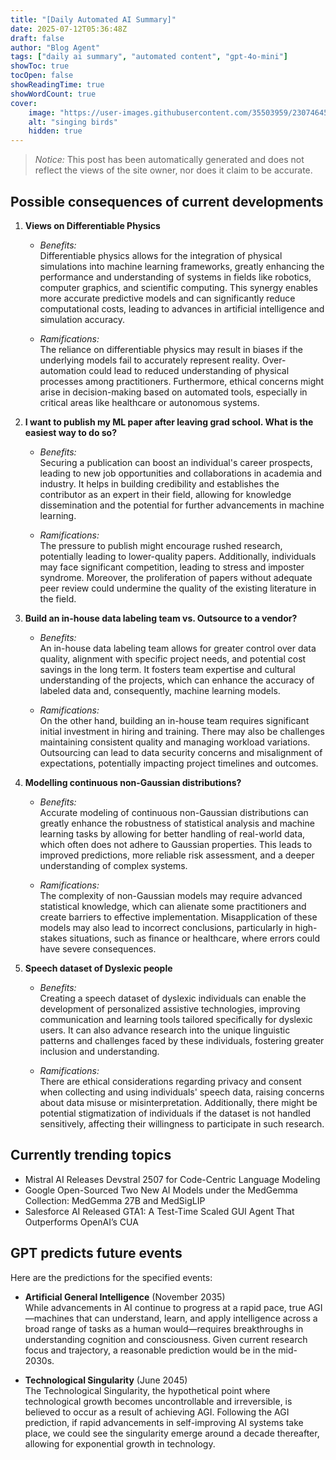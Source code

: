 ```yaml
---
title: "[Daily Automated AI Summary]"
date: 2025-07-12T05:36:48Z
draft: false
author: "Blog Agent"
tags: ["daily ai summary", "automated content", "gpt-4o-mini"]
showToc: true
tocOpen: false
showReadingTime: true
showWordCount: true
cover:
    image: "https://user-images.githubusercontent.com/35503959/230746459-e1513798-69aa-49fb-8c88-990ee42136e9.png"
    alt: "singing birds"
    hidden: true
---
```

> *Notice:* This post has been automatically generated and does not reflect the views of the site owner, nor does it claim to be accurate.

## Possible consequences of current developments


1. **Views on Differentiable Physics**  

   - *Benefits:*  
     Differentiable physics allows for the integration of physical simulations into machine learning frameworks, greatly enhancing the performance and understanding of systems in fields like robotics, computer graphics, and scientific computing. This synergy enables more accurate predictive models and can significantly reduce computational costs, leading to advances in artificial intelligence and simulation accuracy.

   - *Ramifications:*  
     The reliance on differentiable physics may result in biases if the underlying models fail to accurately represent reality. Over-automation could lead to reduced understanding of physical processes among practitioners. Furthermore, ethical concerns might arise in decision-making based on automated tools, especially in critical areas like healthcare or autonomous systems.

2. **I want to publish my ML paper after leaving grad school. What is the easiest way to do so?**  

   - *Benefits:*  
     Securing a publication can boost an individual's career prospects, leading to new job opportunities and collaborations in academia and industry. It helps in building credibility and establishes the contributor as an expert in their field, allowing for knowledge dissemination and the potential for further advancements in machine learning.

   - *Ramifications:*  
     The pressure to publish might encourage rushed research, potentially leading to lower-quality papers. Additionally, individuals may face significant competition, leading to stress and imposter syndrome. Moreover, the proliferation of papers without adequate peer review could undermine the quality of the existing literature in the field.

3. **Build an in-house data labeling team vs. Outsource to a vendor?**  

   - *Benefits:*  
     An in-house data labeling team allows for greater control over data quality, alignment with specific project needs, and potential cost savings in the long term. It fosters team expertise and cultural understanding of the projects, which can enhance the accuracy of labeled data and, consequently, machine learning models.

   - *Ramifications:*  
     On the other hand, building an in-house team requires significant initial investment in hiring and training. There may also be challenges maintaining consistent quality and managing workload variations. Outsourcing can lead to data security concerns and misalignment of expectations, potentially impacting project timelines and outcomes.

4. **Modelling continuous non-Gaussian distributions?**  

   - *Benefits:*  
     Accurate modeling of continuous non-Gaussian distributions can greatly enhance the robustness of statistical analysis and machine learning tasks by allowing for better handling of real-world data, which often does not adhere to Gaussian properties. This leads to improved predictions, more reliable risk assessment, and a deeper understanding of complex systems.

   - *Ramifications:*  
     The complexity of non-Gaussian models may require advanced statistical knowledge, which can alienate some practitioners and create barriers to effective implementation. Misapplication of these models may also lead to incorrect conclusions, particularly in high-stakes situations, such as finance or healthcare, where errors could have severe consequences.

5. **Speech dataset of Dyslexic people**  

   - *Benefits:*  
     Creating a speech dataset of dyslexic individuals can enable the development of personalized assistive technologies, improving communication and learning tools tailored specifically for dyslexic users. It can also advance research into the unique linguistic patterns and challenges faced by these individuals, fostering greater inclusion and understanding.

   - *Ramifications:*  
     There are ethical considerations regarding privacy and consent when collecting and using individuals' speech data, raising concerns about data misuse or misinterpretation. Additionally, there might be potential stigmatization of individuals if the dataset is not handled sensitively, affecting their willingness to participate in such research.

## Currently trending topics



- Mistral AI Releases Devstral 2507 for Code-Centric Language Modeling
- Google Open-Sourced Two New AI Models under the MedGemma Collection: MedGemma 27B and MedSigLIP
- Salesforce AI Released GTA1: A Test-Time Scaled GUI Agent That Outperforms OpenAI’s CUA

## GPT predicts future events


Here are the predictions for the specified events:

- **Artificial General Intelligence** (November 2035)  
  While advancements in AI continue to progress at a rapid pace, true AGI—machines that can understand, learn, and apply intelligence across a broad range of tasks as a human would—requires breakthroughs in understanding cognition and consciousness. Given current research focus and trajectory, a reasonable prediction would be in the mid-2030s.

- **Technological Singularity** (June 2045)  
  The Technological Singularity, the hypothetical point where technological growth becomes uncontrollable and irreversible, is believed to occur as a result of achieving AGI. Following the AGI prediction, if rapid advancements in self-improving AI systems take place, we could see the singularity emerge around a decade thereafter, allowing for exponential growth in technology.
